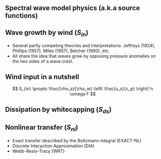 <section>

## Spectral wave model physics (a.k.a source functions)
</section>


<section>

## Wave growth by wind ($S_{in}$)

* Several partly competing theories and interpretations: Jeffreys (1924), Phillips (1957), Miles (1957), Belcher (1990), etc.
* All share the idea that waves grow by opposing pressure anomalies
on the two sides of a wave crest.
</section>


<section>

## Wind input in a nutshell

$$
S_{in} \propto \frac{\rho_a}{\rho_w} \left( \frac{u_x}{c_p} \right)^n \omega F
$$
</section>


<section>

## Dissipation by whitecapping ($S_{ds}$)
</section>


<section>

## Nonlinear transfer ($S_{nl}$)

* Exact transfer described by the Boltzmann integral (EXACT-NL)
* Discrete Interaction Approximation (DIA)
* Webb-Resio-Tracy (WRT)